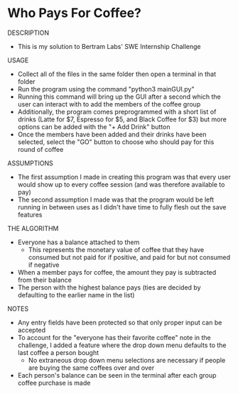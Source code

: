 # Who Pays For Coffee?

DESCRIPTION
- This is my solution to Bertram Labs' SWE Internship Challenge

USAGE
- Collect all of the files in the same folder then open a terminal in that folder
- Run the program using the command "python3 mainGUI.py"
- Running this command will bring up the GUI after a second which the user can interact with to add the members of the coffee group
- Additionally, the program comes preprogrammed with a short list of drinks (Latte for $7, Espresso for $5, and Black Coffee for $3) but more options can be added with the "+ Add Drink" button
- Once the members have been added and their drinks have been selected, select the "GO" button to choose who should pay for this round of coffee

ASSUMPTIONS
- The first assumption I made in creating this program was that every user would show up to every coffee session (and was therefore available to pay)
- The second assumption I made was that the program would be left running in between uses as I didn't have time to fully flesh out the save features

THE ALGORITHM
- Everyone has a balance attached to them
  - This represents the monetary value of coffee that they have consumed but not paid for if positive, and paid for but not consumed if negative
- When a member pays for coffee, the amount they pay is subtracted from their balance
- The person with the highest balance pays (ties are decided by defaulting to the earlier name in the list)

NOTES
- Any entry fields have been protected so that only proper input can be accepted
- To account for the "everyone has their favorite coffee" note in the challenge, I added a feature where the drop down menu defaults to the last coffee a person bought
  - No extraneous drop down menu selections are necessary if people are buying the same coffees over and over
- Each person's balance can be seen in the terminal after each group coffee purchase is made
